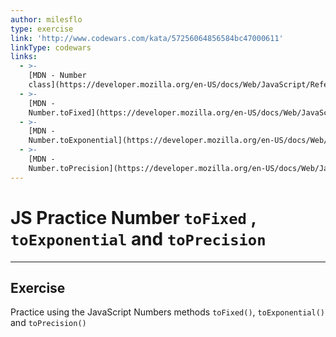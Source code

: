 ```yaml
---
author: milesflo
type: exercise
link: 'http://www.codewars.com/kata/57256064856584bc47000611'
linkType: codewars
links:
  - >-
    [MDN - Number
    class](https://developer.mozilla.org/en-US/docs/Web/JavaScript/Reference/Global_Objects/Number){website}
  - >-
    [MDN -
    Number.toFixed](https://developer.mozilla.org/en-US/docs/Web/JavaScript/Reference/Global_Objects/Number/toFixed){website}
  - >-
    [MDN -
    Number.toExponential](https://developer.mozilla.org/en-US/docs/Web/JavaScript/Reference/Global_Objects/Number/toExponential){website}
  - >-
    [MDN -
    Number.toPrecision](https://developer.mozilla.org/en-US/docs/Web/JavaScript/Reference/Global_Objects/Number/toPrecision){website}
---
```


# JS Practice Number `toFixed` , `toExponential` and `toPrecision`


---

## Exercise

Practice using the JavaScript Numbers methods `toFixed()`, `toExponential()` and `toPrecision()`

